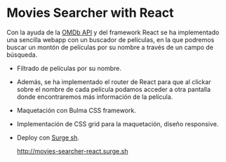 # Movies Searcher with React

Con la ayuda de la [OMDb API](http://www.omdbapi.com/) y del framework React se ha implementado una sencilla webapp con un buscador de películas, en la que podremos buscar un montón de películas por su nombre a través de un campo de búsqueda.

* Filtrado de películas por su nombre.
* Además, se ha implementado el router de React para que al clickar sobre el nombre de cada película podamos acceder a otra pantalla donde encontraremos más información de la película.
* Maquetación con Bulma CSS framework.
* Implementación de CSS grid para la maquetación, diseño responsive.
* Deploy con [Surge sh](https://surge.sh/).

    http://movies-searcher-react.surge.sh
